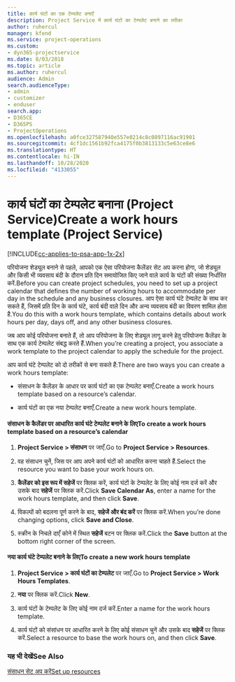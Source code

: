 ```yaml
---
title: कार्य घंटों का एक टेम्पलेट बनाएँ
description: Project Service में कार्य घंटों का टेम्पलेट बनाने का तरीका
author: ruhercul
manager: kfend
ms.service: project-operations
ms.custom:
- dyn365-projectservice
ms.date: 8/03/2018
ms.topic: article
ms.author: ruhercul
audience: Admin
search.audienceType:
- admin
- customizer
- enduser
search.app:
- D365CE
- D365PS
- ProjectOperations
ms.openlocfilehash: a0fce327587940e557e0214c8c0897116ac91901
ms.sourcegitcommit: 4cf1dc1561b92fca4175f0b3813133c5e63ce8e6
ms.translationtype: HT
ms.contentlocale: hi-IN
ms.lasthandoff: 10/28/2020
ms.locfileid: "4133055"
---
```

# <a name="create-a-work-hours-template-project-service"></a><span data-ttu-id="3d2f9-103">कार्य घंटों का टेम्पलेट बनाना (Project Service)</span><span class="sxs-lookup"><span data-stu-id="3d2f9-103">Create a work hours template (Project Service)</span></span>

[!INCLUDE[cc-applies-to-psa-app-1x-2x](../includes/cc-applies-to-psa-app-1x-2x.md)]

<span data-ttu-id="3d2f9-104">परियोजना शेड्यूल बनाने से पहले, आपको एक ऐसा परियोजना कैलेंडर सेट अप करना होगा, जो शेड्यूल और किसी भी व्यवसाय बंदी के दौरान प्रति दिन समायोजित किए जाने वाले कार्य के घंटों की संख्या निर्धारित करें.</span><span class="sxs-lookup"><span data-stu-id="3d2f9-104">Before you can create project schedules, you need to set up a project calendar that defines the number of working hours to accommodate per day in the schedule and any business closures.</span></span> <span data-ttu-id="3d2f9-105">आप ऐसा कार्य घंटे टेम्पलेट के साथ कर सकते हैं, जिसमें प्रति दिन के कार्य घंटे, कार्य बंदी वाले दिन और अन्य व्यवसाय बंदी का विवरण शामिल होता है.</span><span class="sxs-lookup"><span data-stu-id="3d2f9-105">You do this with a work hours template, which contains details about work hours per day, days off, and any other business closures.</span></span>  
  
 <span data-ttu-id="3d2f9-106">जब आप कोई परियोजना बनाते हैं, तो आप परियोजना के लिए शेड्यूल लागू करने हेतु परियोजना कैलेंडर के साथ एक कार्य टेम्पलेट संबद्ध करते हैं.</span><span class="sxs-lookup"><span data-stu-id="3d2f9-106">When you’re creating a project, you associate a work template to the project calendar to apply the schedule for the project.</span></span>  
  
 <span data-ttu-id="3d2f9-107">आप कार्य घंटे टेम्पलेट को दो तरीकों से बना सकते हैं:</span><span class="sxs-lookup"><span data-stu-id="3d2f9-107">There are two ways you can create a work hours template:</span></span>  
  
-   <span data-ttu-id="3d2f9-108">संसाधन के कैलेंडर के आधार पर कार्य घंटों का एक टेम्पलेट बनाएँ.</span><span class="sxs-lookup"><span data-stu-id="3d2f9-108">Create a work hours template based on a resource’s calendar.</span></span>  
  
-   <span data-ttu-id="3d2f9-109">कार्य घंटों का एक नया टेम्पलेट बनाएँ.</span><span class="sxs-lookup"><span data-stu-id="3d2f9-109">Create a new work hours template.</span></span>  
  
#### <a name="to-create-a-work-hours-template-based-on-a-resources-calendar"></a><span data-ttu-id="3d2f9-110">संसाधन के कैलेंडर पर आधारित कार्य घंटे टेम्पलेट बनाने के लिए</span><span class="sxs-lookup"><span data-stu-id="3d2f9-110">To create a work hours template based on a resource’s calendar</span></span>  
  
1.  <span data-ttu-id="3d2f9-111">**Project Service > संसाधन** पर जाएँ.</span><span class="sxs-lookup"><span data-stu-id="3d2f9-111">Go to **Project Service > Resources**.</span></span>  
  
2.  <span data-ttu-id="3d2f9-112">वह संसाधन चुनें, जिस पर आप अपने कार्य घंटों को आधारित करना चाहते हैं.</span><span class="sxs-lookup"><span data-stu-id="3d2f9-112">Select the resource you want to base your work hours on.</span></span>  
  
3.  <span data-ttu-id="3d2f9-113">**कैलेंडर को इस रूप में सहेजें** पर क्लिक करें, कार्य घंटों के टेम्पलेट के लिए कोई नाम दर्ज करें और उसके बाद **सहेजें** पर क्लिक करें.</span><span class="sxs-lookup"><span data-stu-id="3d2f9-113">Click **Save Calendar As**, enter a name for the work hours template, and then click **Save**.</span></span>  
  
4.  <span data-ttu-id="3d2f9-114">विकल्पों को बदलना पूर्ण करने के बाद, **सहेजें और बंद करें** पर क्लिक करें.</span><span class="sxs-lookup"><span data-stu-id="3d2f9-114">When you’re done changing options, click **Save and Close**.</span></span>  
  
5.  <span data-ttu-id="3d2f9-115">स्‍क्रीन के निचले दाएँ कोने में स्थित **सहेजें** बटन पर क्लिक करें.</span><span class="sxs-lookup"><span data-stu-id="3d2f9-115">Click the **Save** button at the bottom right corner of the screen.</span></span>  
  
#### <a name="to-create-a-new-work-hours-template"></a><span data-ttu-id="3d2f9-116">नया कार्य घंटे टेम्पलेट बनाने के लिए</span><span class="sxs-lookup"><span data-stu-id="3d2f9-116">To create a new work hours template</span></span>  
  
1.  <span data-ttu-id="3d2f9-117">**Project Service > कार्य घंटों का टेम्पलेट** पर जाएँ.</span><span class="sxs-lookup"><span data-stu-id="3d2f9-117">Go to **Project Service > Work Hours Templates**.</span></span>  
  
2.  <span data-ttu-id="3d2f9-118">**नया** पर क्लिक करें.</span><span class="sxs-lookup"><span data-stu-id="3d2f9-118">Click **New**.</span></span>  
  
3.  <span data-ttu-id="3d2f9-119">कार्य घंटों के टेम्पलेट के लिए कोई नाम दर्ज करें.</span><span class="sxs-lookup"><span data-stu-id="3d2f9-119">Enter a name for the work hours template.</span></span>  
  
4.  <span data-ttu-id="3d2f9-120">कार्य घंटों को संसांधन पर आधारित करने के लिए कोई संसाधन चुनें और उसके बाद **सहेजें** पर क्लिक करें.</span><span class="sxs-lookup"><span data-stu-id="3d2f9-120">Select a resource to base the work hours on, and then click **Save**.</span></span>  
  
### <a name="see-also"></a><span data-ttu-id="3d2f9-121">यह भी देखें</span><span class="sxs-lookup"><span data-stu-id="3d2f9-121">See Also</span></span>  
 [<span data-ttu-id="3d2f9-122">संसाधन सेट अप करें</span><span class="sxs-lookup"><span data-stu-id="3d2f9-122">Set up resources</span></span>](../psa/set-up-resources.md)

